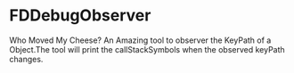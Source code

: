 # FDDebugObserver
Who Moved My Cheese? An Amazing tool to observer the KeyPath of a Object.The tool will print the callStackSymbols when the observed keyPath changes.
